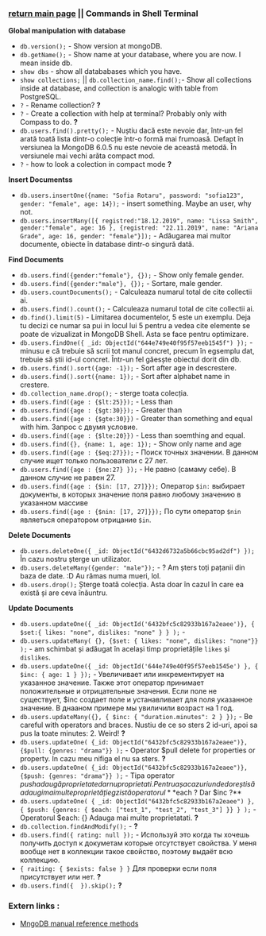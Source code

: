 ### [return main page](../README.md) || Commands in Shell Terminal 

**Global manipulation with database**
* `db.version();` - Show version at mongoDB.
* `db.getName();` - Show name at your database, where you are now. I mean inside db.
* `show dbs` - show all datababases which you have.
* `show collections;` || `db.collection_name.find();`- Show all collections inside at database, and collection is analogic with table from PostgreSQL.
* `?` - Rename collection? **?**
* `?` - Create a collection with help at terminal? Probably only with Compass to do. **?**
* `db.users.find().pretty();` - Nuștiu dacă este nevoie dar, într-un fel arată toată lista dintr-o colecție într-o formă mai frumoasă. Defapt în versiunea la MongoDB 6.0.5 nu este nevoie de această metodă. În versiunele mai vechi arăta compact mod.
* `?` - how to look a colection in compact mode **?**

**Insert Documentss**
* `db.users.insertOne({name: "Sofia Rotaru", password: "sofia123", gender: "female", age: 14});` - insert something. Maybe an user, why not.
* `db.users.insertMany([{ registred:"18.12.2019", name: "Lissa Smith", gender:"female", age: 16 }, {registred: "22.11.2019", name: "Ariana Grade", age: 16, gender: "female"}]);` - Adăugarea mai multor documente, obiecte în database dintr-o singură dată.

**Find Documents**
* `db.users.find({gender:"female"}, {});` - Show only female gender.
* `db.users.find({gender:"male"}, {});` - Sortare, male gender.
* `db.users.countDocuments();` - Calculeaza numarul total de cite collectii ai.
* `db.users.find().count();` - Calculeaza numarul total de cite collectii ai.
* `db.find().limit(5)` - Limitarea documentelor, 5 este un exemplu. Deja tu decizi ce numar sa pui in locul lui 5 pentru a vedea cite elemente se poate de vizualizat in MongoDB Shell. Asta se face pentru optimizare.
* `db.users.findOne({ _id: ObjectId("644e749e40f95f57eeb1545f") });` - minusu e că trebuie să scrii tot manul concret, precum în egsemplu dat, trebuie să știi id-ul concret. Într-un fel găesște obiectul dorit din db.
* `db.users.find().sort({age: -1});` - Sort after age in descrestere.
* `db.users.find().sort({name: 1});` - Sort after alphabet name in crestere. 
* `db.collection_name.drop();` - sterge toata colecția.
* `db.users.find({age : {$lt:25}});` - Less than
* `db.users.find({age : {$gt:30}});` - Greater than
* `db.users.find({age : {$gte:30}})` - Greater than something and equal with him. Запрос с двумя условие.
* `db.users.find({age : {$lte:20}})` - Less than soemthing and equal.
* `db.users.find({}, {name: 1, age: 1});` - Show only name and age
* `db.users.find({age : {$eq:27}});` - Поиск точных значении. В данном случие ищет только пользователи с 27 лет. 
* `db.users.find({age : {$ne:27} });` - Не равно (самаму себе). В данном случие не равен 27.
* `db.users.find({age : {$in: [17, 27]}});` Оператор `$in:` выбирает документы, в которых значение поля равно любому значению в указанном массиве
* `db.users.find({age : {$nin: [17, 27]}});` По сути оператор `$nin` являеться оператором отрицание `$in`.

**Delete Documents**
* `db.users.deleteOne({ _id: ObjectId("6432d6732a5b66cbc95ad2df") });` În cazu nostru șterge un utilizator.
* `db.users.deleteMany({gender: "male"});` - ? Am șters toți pațanii din baza de date. :D Au rămas numa mueri, lol. 
* `db.users.drop();` Șterge toată colecția. Asta doar în cazul în care ea există și are ceva înăuntru.

**Update Documents**
* `db.users.updateOne({ _id: ObjectId('6432bfc5c82933b167a2eaee')}, { $set:{ likes: "none", dislikes: "none" } } );` - 
* `db.users.updateMany( {}, {$set: { likes: "none", dislikes: "none"}} );` - am schimbat și adăugat în același timp proprietățile `likes` și `dislikes`.
* `db.users.updateOne({ _id: ObjectId('644e749e40f95f57eeb1545e') }, { $inc: { age: 1 } });`  - Увеличивает или инкрементирует на указанное значение. Также этот оператор принимает положительные и отрицательные значения. Если поле не существует, $inc создает поле и устанавливает для поля указанное значение. В днааном примере мы увиличили возраст на 1 год.
* `db.users.updateMany({}, { $inc: { "duration.minutes": 2 } });` - Be careful with operators and braces. Nustiu de ce so sters 2 id-uri, apoi sa pus la toate minutes: 2. Weird! **?**
* `db.users.updateOne( {_id: ObjectId("6432bfc5c82933b167a2eaee")}, {$pull: {genres: "drama"}} );` -  Operator $pull delete for properties or property. In cazu meu nifiga el nu sa sters. **?**
* `db.users.updateOne( {_id: ObjectId("6432bfc5c82933b167a2eaee")}, {$push: {genres: "drama"}} );` - Tipa operator $push adaugă proprietate dar nu proprietati. Pentru așa cazuri unde dorești să adaugi mai multe proprietăți egzistă operatorul **$each ? Dar $inc ?** 
* `db.users.updateOne( { _id: ObjectId("6432bfc5c82933b167a2eaee") }, { $push: {genres: { $each: ["test_1", "test_2", "test_3"] }} } );` - Operatorul $each: {} Adauga mai multe proprietatati. **?**
* `db.collection.findAndModify();` - **?**
* `db.users.find({ rating: null });` - Используй это когда ты хочешь получить доступ к докуметам которые отсутствует свойства. У меня вообще нет в коллекции такое свойство, поэтому выдаёт всю коллекцию.
* `{ raiting: { $exists: false } }` Для проверки если поля присутствует или нет. **?**
* `db.users.find({  }).skip();` **?**

### Extern links :
* [MngoDB manual reference methods](https://docs.mongodb.com/manual/reference/method/js-database/)

